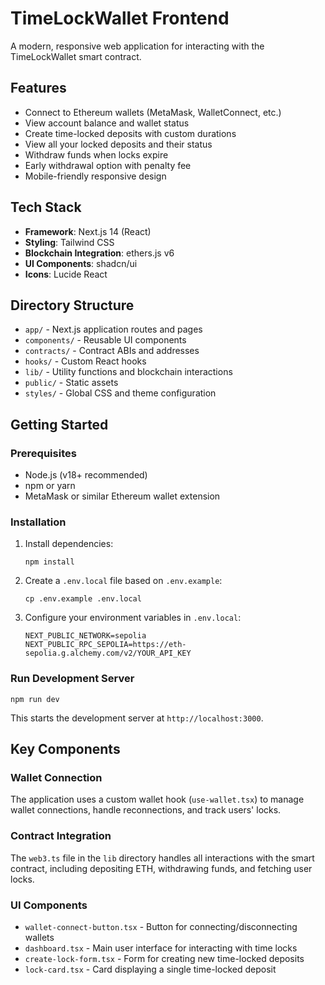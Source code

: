 # TimeLockWallet Frontend

A modern, responsive web application for interacting with the TimeLockWallet smart contract.

## Features

- Connect to Ethereum wallets (MetaMask, WalletConnect, etc.)
- View account balance and wallet status
- Create time-locked deposits with custom durations
- View all your locked deposits and their status
- Withdraw funds when locks expire
- Early withdrawal option with penalty fee
- Mobile-friendly responsive design

## Tech Stack

- **Framework**: Next.js 14 (React)
- **Styling**: Tailwind CSS
- **Blockchain Integration**: ethers.js v6
- **UI Components**: shadcn/ui
- **Icons**: Lucide React

## Directory Structure

- `app/` - Next.js application routes and pages
- `components/` - Reusable UI components
- `contracts/` - Contract ABIs and addresses
- `hooks/` - Custom React hooks
- `lib/` - Utility functions and blockchain interactions
- `public/` - Static assets
- `styles/` - Global CSS and theme configuration

## Getting Started

### Prerequisites

- Node.js (v18+ recommended)
- npm or yarn
- MetaMask or similar Ethereum wallet extension

### Installation

1. Install dependencies:
   ```
   npm install
   ```

2. Create a `.env.local` file based on `.env.example`:
   ```
   cp .env.example .env.local
   ```

3. Configure your environment variables in `.env.local`:
   ```
   NEXT_PUBLIC_NETWORK=sepolia
   NEXT_PUBLIC_RPC_SEPOLIA=https://eth-sepolia.g.alchemy.com/v2/YOUR_API_KEY
   ```

### Run Development Server

```
npm run dev
```

This starts the development server at `http://localhost:3000`.

## Key Components

### Wallet Connection
The application uses a custom wallet hook (`use-wallet.tsx`) to manage wallet connections, handle reconnections, and track users' locks.

### Contract Integration
The `web3.ts` file in the `lib` directory handles all interactions with the smart contract, including depositing ETH, withdrawing funds, and fetching user locks.

### UI Components
- `wallet-connect-button.tsx` - Button for connecting/disconnecting wallets
- `dashboard.tsx` - Main user interface for interacting with time locks
- `create-lock-form.tsx` - Form for creating new time-locked deposits
- `lock-card.tsx` - Card displaying a single time-locked deposit
